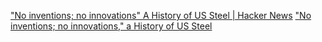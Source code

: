 
["No inventions; no innovations" A History of US Steel | Hacker News](https://news.ycombinator.com/item?id=38807720)
["No inventions; no innovations," a History of US Steel](https://www.construction-physics.com/p/no-inventions-no-innovations-a-history)
